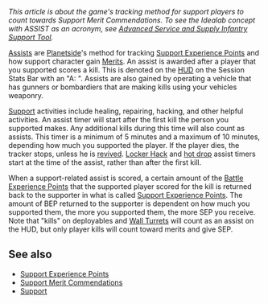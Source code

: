 _This article is about the game's tracking method for support players to
count towards Support Merit Commendations. To see the Idealab concept
with ASSIST as an acronym, see [Advanced Service and Supply Infantry
Support
Tool](../etc/Advanced_Service_and_Supply_Infantry_Support_Tool.md)._

[Assists](Assist.md) are [Planetside](../etc/PlanetSide.md)'s
method for tracking [Support Experience
Points](Support_Experience_Points.md) and how support character
gain [Merits](../merits/Merit_Commendations.md). An assist is awarded after
a player that you supported scores a kill. This is denoted on the
[HUD](../etc/Heads-up_Display.md) on the Session Stats Bar with an "A: ". Assists
are also gained by operating a vehicle that has gunners or bombardiers
that are making kills using your vehicles weaponry.

[Support](../etc/Support.md) activities include healing, repairing,
hacking, and other helpful activities. An assist timer will start after
the first kill the person you supported makes. Any additional kills
during this time will also count as assists. This timer is a minimum of
5 minutes and a maximum of 10 minutes, depending how much you supported
the player. If the player dies, the tracker stops, unless he is
[revived](Revive.md). [Locker Hack](../merits/Locker_Hack.md) and
[hot drop](../merits/Galaxy_Support_Pilot.md) assist timers start at the
time of the assist, rather than after the first kill.

When a support-related assist is scored, a certain amount of the [Battle
Experience Points](Battle_Experience_Points.md) that the
supported player scored for the kill is returned back to the supporter
in what is called [Support Experience
Points](Support_Experience_Points.md). The amount of BEP
returned to the supporter is dependent on how much you supported them,
the more you supported them, the more SEP you receive. Note that "kills"
on deployables and [Wall Turrets](../items/Phalanx.md) will count as
an assist on the HUD, but only player kills will count toward merits and
give SEP.

## See also

- [Support Experience Points](Support_Experience_Points.md)
- [Support Merit
  Commendations](../merits/Support_Merit_Commendations.md)
- [Support](../etc/Support.md)

<!--[category:Terminology](category:Terminology.md)-->
